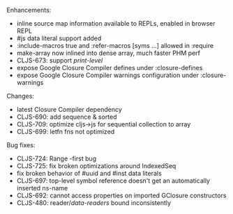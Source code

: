 
Enhancements:

* inline source map information available to REPLs, enabled in browser REPL
* #js data literal support added
* :include-macros true and :refer-macros [syms ...] allowed in :require
* make-array now inlined into dense array, much faster PHM perf
* CLJS-673: support *print-level*
* expose Google Closure Compiler defines under :closure-defines
* expose Google Closure Compiler warnings configuration under :closure-warnings

Changes:

* latest Closure Compiler dependency
* CLJS-690: add sequence & sorted
* CLJS-709: optimize cljs->js for sequential collection to array
* CLJS-699: letfn fns not optimized

Bug fixes:

* CLJS-724: Range -first bug
* CLJS-725: fix broken optimizations around IndexedSeq
* fix broken behavior of #uuid and #inst data literals
* CLJS-697: top-level symbol reference doesn't get an automatically inserted ns-name
* CLJS-692: cannot access properties on imported GClosure constructors
* CLJS-480: reader/*data-readers* bound inconsistently